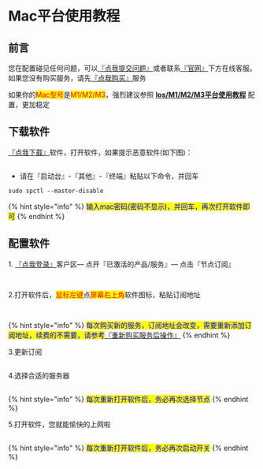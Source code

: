 # Mac平台使用教程

## **前言**

您在配置碰见任何问题，可以[『点我提交问题』](https://www.lengjiao.me/submitticket.php)或者联系[『官网』](https://www.lengjiao.me)下方在线客服。如果您没有购买服务，请先[『点我购买』](https://www.lengjiao.me/cart.php)服务



如果你的<mark style="color:red;">Mac型号</mark>是<mark style="color:red;">M1</mark><mark style="color:red;">/M2/M3</mark>，强烈建议参照 [**Ios/M1/M2/M3平台使用教程**](ios.md) 配置，更加稳定

## 下载软件

[『点我下载』](https://alumninpustedutw-my.sharepoint.com/:u:/g/personal/empty\_alumni\_npust\_edu\_tw/EfmCZI32Ij5Do9bQEEuhEAkBArVYdMC8hMCOJYjZsF8xog?download=1)软件，打开软件，如果提示恶意软件(如下图)：

<div align="left">

<figure><img src="https://pic.imgdb.cn/item/65e098cb9f345e8d03cb62af.png" alt=""><figcaption></figcaption></figure>

</div>

* 请在『启动台』-『其他』-『终端』粘贴以下命令，并回车

```
sudo spctl --master-disable
```

{% hint style="info" %}
<mark style="color:blue;">输入mac密码(密码不显示)，并回车，再次打开软件即可</mark>
{% endhint %}

## 配置软件

&#x20;1\. [『点我登录』](https://www.lengjiao.me/clientarea.php)客户区— 点开『已激活的产品/服务』— 点击『节点订阅』

<div align="left">

<figure><img src="https://pic.imgdb.cn/item/65a2ba22871b83018ad1a7ea.png" alt=""><figcaption></figcaption></figure>

</div>

<div align="left">

<figure><img src="https://pic.imgdb.cn/item/65a2ba22871b83018ad1a874.png" alt=""><figcaption></figcaption></figure>

</div>

2.打开软件后，<mark style="color:red;">鼠标左键</mark>点<mark style="color:red;">屏幕右上角</mark>软件图标，粘贴订阅地址

<div align="left">

<figure><img src="https://pic.imgdb.cn/item/65e092489f345e8d03b35aad.png" alt=""><figcaption></figcaption></figure>

</div>

<div align="left">

<figure><img src="https://pic.imgdb.cn/item/65e2875f9f345e8d030d7795.png" alt=""><figcaption></figcaption></figure>

</div>

{% hint style="info" %}
<mark style="color:blue;">每次购买新的服务，订阅地址会改变，需要重新添加订阅地址，续费的不需要，请参考</mark>[『重新购买服务后操作』](../chang-jian-wen-ti/zhong-xin-gou-mai-fu-wu-hou-cao-zuo.md)
{% endhint %}

3.更新订阅

<div align="left">

<figure><img src="https://pic.imgdb.cn/item/65e0926d9f345e8d03b3dfdd.png" alt=""><figcaption></figcaption></figure>

</div>

4.选择合适的服务器

<div align="left">

<figure><img src="https://pic.imgdb.cn/item/65e0926d9f345e8d03b3e0af.png" alt=""><figcaption></figcaption></figure>

</div>

{% hint style="info" %}
<mark style="color:blue;">每次重新打开软件后，务必再次选择节点</mark>
{% endhint %}

5.打开软件，您就能愉快的上网啦

<div align="left">

<figure><img src="https://pic.imgdb.cn/item/65e0926d9f345e8d03b3e125.png" alt=""><figcaption></figcaption></figure>

</div>

{% hint style="info" %}
<mark style="color:blue;">每次重新打开软件后，务必再次启动开关</mark>
{% endhint %}
